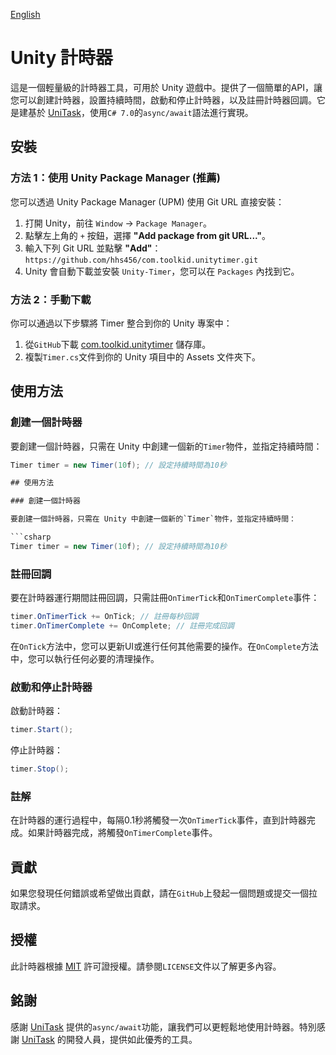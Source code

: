 [English](README-EN.md)

# Unity 計時器

這是一個輕量級的計時器工具，可用於 Unity 遊戲中。提供了一個簡單的API，讓您可以創建計時器，設置持續時間，啟動和停止計時器，以及註冊計時器回調。它是建基於 [UniTask](https://github.com/Cysharp/UniTask)，使用`C# 7.0`的`async/await`語法進行實現。

## 安裝

### 方法 1：使用 Unity Package Manager (推薦)
您可以透過 Unity Package Manager (UPM) 使用 Git URL 直接安裝：

1. 打開 Unity，前往 `Window` -> `Package Manager`。
2. 點擊左上角的 `+` 按鈕，選擇 **"Add package from git URL..."**。
3. 輸入下列 Git URL 並點擊 **"Add"**：`https://github.com/hhs456/com.toolkid.unitytimer.git`
4. Unity 會自動下載並安裝 `Unity-Timer`，您可以在 `Packages` 內找到它。

### 方法 2：手動下載
你可以通過以下步驟將 Timer 整合到你的 Unity 專案中：

1. 從`GitHub`下載 [com.toolkid.unitytimer](https://github.com/hhs456/com.toolkid.unitytimer) 儲存庫。
2. 複製`Timer.cs`文件到你的 Unity 項目中的 Assets 文件夾下。

## 使用方法

### 創建一個計時器

要創建一個計時器，只需在 Unity 中創建一個新的`Timer`物件，並指定持續時間：

```csharp
Timer timer = new Timer(10f); // 設定持續時間為10秒

## 使用方法

### 創建一個計時器

要創建一個計時器，只需在 Unity 中創建一個新的`Timer`物件，並指定持續時間：

```csharp
Timer timer = new Timer(10f); // 設定持續時間為10秒
```

### 註冊回調

要在計時器運行期間註冊回調，只需註冊`OnTimerTick`和`OnTimerComplete`事件：

```csharp
timer.OnTimerTick += OnTick; // 註冊每秒回調
timer.OnTimerComplete += OnComplete; // 註冊完成回調
```

在`OnTick`方法中，您可以更新UI或進行任何其他需要的操作。在`OnComplete`方法中，您可以執行任何必要的清理操作。

### 啟動和停止計時器

啟動計時器：

```csharp
timer.Start();
```

停止計時器：

```csharp
timer.Stop();
```

### 註解

在計時器的運行過程中，每隔0.1秒將觸發一次`OnTimerTick`事件，直到計時器完成。如果計時器完成，將觸發`OnTimerComplete`事件。

## 貢獻

如果您發現任何錯誤或希望做出貢獻，請在`GitHub`上發起一個問題或提交一個拉取請求。

## 授權

此計時器根據 [MIT](https://choosealicense.com/licenses/mit/) 許可證授權。請參閱`LICENSE`文件以了解更多內容。

## 銘謝

感謝 [UniTask](https://github.com/Cysharp/UniTask) 提供的`async/await`功能，讓我們可以更輕鬆地使用計時器。特別感謝 [UniTask](https://github.com/Cysharp/UniTask) 的開發人員，提供如此優秀的工具。
